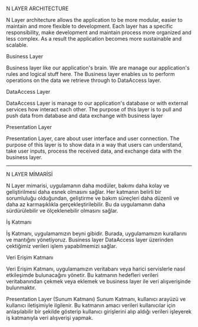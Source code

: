 N LAYER ARCHITECTURE

N Layer architecture allows the application to be more modular, easier to maintain and more flexible to development.
Each layer has a specific responsibility, make development and maintain process more organized and less complex.
As a result the application becomes more sustainable and scalable.

Business Layer

Business layer like our application's brain. We are manage our application's rules and logical stuff here. The Business layer enables us to perform operations on the data we
retrieve through to DataAccess layer.

DataAccess Layer

DataAccess Layer is manage to our application's database or with external services how interact each other. The purpose of this layer is to pull and push data from database and data
exchange with business layer

Presentation Layer

Presentation Layer, care about user interface and user connection. The purpose of this layer is to show data in a way that users can understand,
take user inputs, process the received data, and exchange data with the business layer. 

------------------------------------------------------------------------------------------------------------------------------------------------------------------------------------------

N LAYER MİMARİSİ

N Layer mimarisi, uygulamanın daha modüler, bakımı daha kolay ve geliştirilmesi daha esnek olmasını sağlar.
Her katmanın belirli bir sorumluluğu olduğundan, geliştirme ve bakım süreçleri daha düzenli ve daha az karmaşıklıkla gerçekleştirilebilir.
Bu da uygulamanın daha sürdürülebilir ve ölçeklenebilir olmasını sağlar.

İş Katmanı

İş Katmanı, uygulamamızın beyni gibidir. Burada, uygulamamızın kurallarını ve mantığını yönetiyoruz. Business layer DataAccess layer üzerinden çektiğimiz verileri işlem
yapabilmemizi sağlar.

Veri Erişim Katmanı

Veri Erişim Katmanı, uygulamamızın veritabanı veya harici servislerle nasıl etkileşimde bulunacağını yönetir. Bu katmanın hedefleri verileri veritabanından çekmek veya eklemek
ve business layer ile veri alışverişinde bulunmaktır.

Presentation Layer (Sunum Katmanı)
Sunum Katmanı, kullanıcı arayüzü ve kullanıcı iletişimiyle ilgilenir. Bu katmanın amacı verileri kullanıcılar için anlaşılabilir bir şekilde gösterip 
kullanıcı girişlerini alıp aldığı verileri işleyerek iş katmanıyla veri alışverişi yapmak. 

